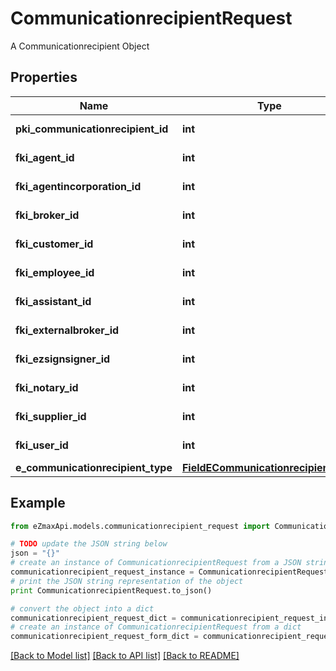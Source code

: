 # CommunicationrecipientRequest

A Communicationrecipient Object

## Properties
Name | Type | Description | Notes
------------ | ------------- | ------------- | -------------
**pki_communicationrecipient_id** | **int** | The unique ID of the Communicationrecipient. | [optional] 
**fki_agent_id** | **int** | The unique ID of the Agent. | [optional] 
**fki_agentincorporation_id** | **int** | The unique ID of the Agentincorporation. | [optional] 
**fki_broker_id** | **int** | The unique ID of the Broker. | [optional] 
**fki_customer_id** | **int** | The unique ID of the Customer. | [optional] 
**fki_employee_id** | **int** | The unique ID of the Employee. | [optional] 
**fki_assistant_id** | **int** | The unique ID of the Assistant. | [optional] 
**fki_externalbroker_id** | **int** | The unique ID of the Externalbroker. | [optional] 
**fki_ezsignsigner_id** | **int** | The unique ID of the Ezsignsigner | [optional] 
**fki_notary_id** | **int** | The unique ID of the Notary. | [optional] 
**fki_supplier_id** | **int** | The unique ID of the Supplier. | [optional] 
**fki_user_id** | **int** | The unique ID of the User | [optional] 
**e_communicationrecipient_type** | [**FieldECommunicationrecipientType**](FieldECommunicationrecipientType.md) |  | [optional] 

## Example

```python
from eZmaxApi.models.communicationrecipient_request import CommunicationrecipientRequest

# TODO update the JSON string below
json = "{}"
# create an instance of CommunicationrecipientRequest from a JSON string
communicationrecipient_request_instance = CommunicationrecipientRequest.from_json(json)
# print the JSON string representation of the object
print CommunicationrecipientRequest.to_json()

# convert the object into a dict
communicationrecipient_request_dict = communicationrecipient_request_instance.to_dict()
# create an instance of CommunicationrecipientRequest from a dict
communicationrecipient_request_form_dict = communicationrecipient_request.from_dict(communicationrecipient_request_dict)
```
[[Back to Model list]](../README.md#documentation-for-models) [[Back to API list]](../README.md#documentation-for-api-endpoints) [[Back to README]](../README.md)


